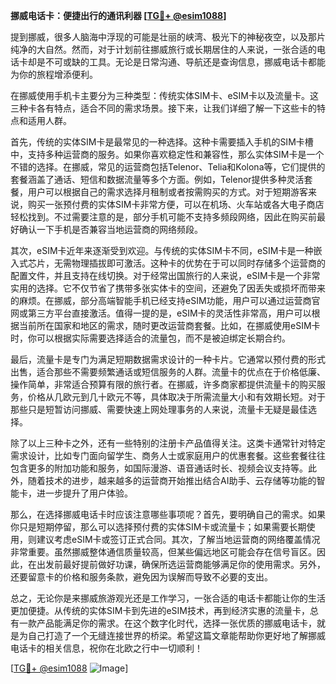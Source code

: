 **挪威电话卡：便捷出行的通讯利器 [[TG💪+ @esim1088](https://t.me/s/esim1088)]**

提到挪威，很多人脑海中浮现的可能是壮丽的峡湾、极光下的神秘夜空，以及那片纯净的大自然。然而，对于计划前往挪威旅行或长期居住的人来说，一张合适的电话卡却是不可或缺的工具。无论是日常沟通、导航还是查询信息，挪威电话卡都能为你的旅程增添便利。

在挪威使用手机卡主要分为三种类型：传统实体SIM卡、eSIM卡以及流量卡。这三种卡各有特点，适合不同的需求场景。接下来，让我们详细了解一下这些卡的特点和适用人群。

首先，传统的实体SIM卡是最常见的一种选择。这种卡需要插入手机的SIM卡槽中，支持多种运营商的服务。如果你喜欢稳定性和兼容性，那么实体SIM卡是一个不错的选择。在挪威，常见的运营商包括Telenor、Telia和Kolona等，它们提供的套餐涵盖了通话、短信和数据流量等多个方面。例如，Telenor提供多种灵活套餐，用户可以根据自己的需求选择月租制或者按需购买的方式。对于短期游客来说，购买一张预付费的实体SIM卡非常方便，可以在机场、火车站或各大电子商店轻松找到。不过需要注意的是，部分手机可能不支持多频段网络，因此在购买前最好确认一下手机是否兼容当地运营商的网络频段。

其次，eSIM卡近年来逐渐受到欢迎。与传统的实体SIM卡不同，eSIM卡是一种嵌入式芯片，无需物理插拔即可激活。这种卡的优势在于可以同时存储多个运营商的配置文件，并且支持在线切换。对于经常出国旅行的人来说，eSIM卡是一个非常实用的选择。它不仅节省了携带多张实体卡的空间，还避免了因丢失或损坏而带来的麻烦。在挪威，部分高端智能手机已经支持eSIM功能，用户可以通过运营商官网或第三方平台直接激活。值得一提的是，eSIM卡的灵活性非常高，用户可以根据当前所在国家和地区的需求，随时更改运营商套餐。比如，在挪威使用eSIM卡时，你可以根据实际需要选择适合的流量包，而不是被迫绑定长期合约。

最后，流量卡是专门为满足短期数据需求设计的一种卡片。它通常以预付费的形式出售，适合那些不需要频繁通话或短信服务的人群。流量卡的优点在于价格低廉、操作简单，非常适合预算有限的旅行者。在挪威，许多商家都提供流量卡的购买服务，价格从几欧元到几十欧元不等，具体取决于所需流量大小和有效期长短。对于那些只是短暂访问挪威、需要快速上网处理事务的人来说，流量卡无疑是最佳选择。

除了以上三种卡之外，还有一些特别的注册卡产品值得关注。这类卡通常针对特定需求设计，比如专门面向留学生、商务人士或家庭用户的优惠套餐。这些套餐往往包含更多的附加功能和服务，如国际漫游、语音通话时长、视频会议支持等。此外，随着技术的进步，越来越多的运营商开始推出结合AI助手、云存储等功能的智能卡，进一步提升了用户体验。

那么，在选择挪威电话卡时应该注意哪些事项呢？首先，要明确自己的需求。如果你只是短期停留，那么可以选择预付费的实体SIM卡或流量卡；如果需要长期使用，则建议考虑eSIM卡或签订正式合同。其次，了解当地运营商的网络覆盖情况非常重要。虽然挪威整体通信质量较高，但某些偏远地区可能会存在信号盲区。因此，在出发前最好提前做好功课，确保所选运营商能够满足你的使用需求。另外，还要留意卡的价格和服务条款，避免因为误解而导致不必要的支出。

总之，无论你是来挪威旅游观光还是工作学习，一张合适的电话卡都能让你的生活更加便捷。从传统的实体SIM卡到先进的eSIM技术，再到经济实惠的流量卡，总有一款产品能满足你的需求。在这个数字化时代，选择一张优质的挪威电话卡，就是为自己打造了一个无缝连接世界的桥梁。希望这篇文章能帮助你更好地了解挪威电话卡的相关信息，祝你在北欧之行中一切顺利！

[[TG💪+ @esim1088](https://t.me/s/esim1088) ![Image](https://i.postimg.cc/4NQfJmqS/Snipaste-2025-05-13-00-14-12.png)]